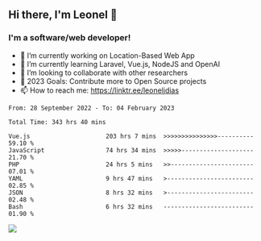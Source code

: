 ## Hi there, I'm Leonel 👋

### I'm a software/web developer!
- 🔭 I’m currently working on Location-Based Web App
- 🌱 I’m currently learning Laravel, Vue.js, NodeJS and OpenAI
- 👯 I’m looking to collaborate with other researchers
- 🥅 2023 Goals: Contribute more to Open Source projects
- 📫 How to reach me: https://linktr.ee/leoneljdias

<!--START_SECTION:waka-->

```text
From: 28 September 2022 - To: 04 February 2023

Total Time: 343 hrs 40 mins

Vue.js                     203 hrs 7 mins  >>>>>>>>>>>>>>>----------   59.10 %
JavaScript                 74 hrs 34 mins  >>>>>--------------------   21.70 %
PHP                        24 hrs 5 mins   >>-----------------------   07.01 %
YAML                       9 hrs 47 mins   >------------------------   02.85 %
JSON                       8 hrs 32 mins   >------------------------   02.48 %
Bash                       6 hrs 32 mins   -------------------------   01.90 %
```

<!--END_SECTION:waka-->

![](https://komarev.com/ghpvc/?username=leoneljdias&color=blue&style=flat-square)
